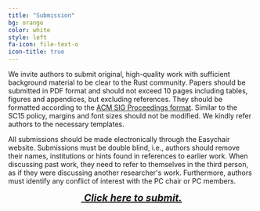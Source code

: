 ```yaml
---
title: "Submission"
bg: orange
color: white
style: left
fa-icon: file-text-o
icon-title: true
---
```


We invite authors to submit original, high-quality work with
sufficient background material to be clear to the Rust community.
Papers should be submitted in PDF format and should not
exceed 10 pages including tables, figures and appendices, but
excluding references. They should be formatted according to the
[ACM SIG Proceedings format](http://www.acm.org/sigs/publications/proceedings-templates).
Similar to the SC15 policy, margins and font sizes should not be
modified. We kindly refer authors to the necessary templates.

All submissions should be made electronically through the Easychair website.
Submissions must be double blind, i.e., authors should remove their names,
institutions or hints found in references to earlier work. When discussing past work,
they need to refer to themselves in the third person, as if they were discussing
another researcher's work. Furthermore, authors must identify any conflict of
interest with the PC chair or PC members.

<div style="text-align:center;">
  <p>
    <span style="font-size:20px;">
      <a href="https://penta.fosdem.org">
        <i class="fa fa-sign-in">&nbsp;<b>Click here to submit.</b></i>
      </a>
    </span>
  </p>
</div>
